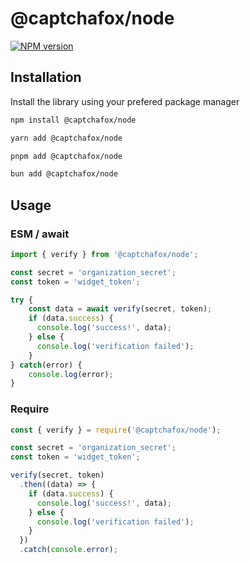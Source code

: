 # @captchafox/node

[![NPM version](https://img.shields.io/npm/v/@captchafox/node.svg)](https://www.npmjs.com/package/@captchafox/node)

## Installation

Install the library using your prefered package manager

```sh
npm install @captchafox/node
```

```sh
yarn add @captchafox/node
```

```sh
pnpm add @captchafox/node
```

```sh
bun add @captchafox/node
```

## Usage

### ESM / await

```ts
import { verify } from '@captchafox/node';

const secret = 'organization_secret';
const token = 'widget_token';

try {
    const data = await verify(secret, token);
    if (data.success) {
      console.log('success!', data);
    } else {
      console.log('verification failed');
    }
} catch(error) {
    console.log(error);
}

```

### Require

```js
const { verify } = require('@captchafox/node');

const secret = 'organization_secret';
const token = 'widget_token';

verify(secret, token)
  .then((data) => {
    if (data.success) {
      console.log('success!', data);
    } else {
      console.log('verification failed');
    }
  })
  .catch(console.error);
```
